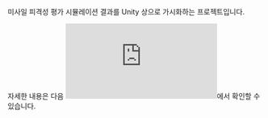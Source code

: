 
미사일 피격성 평가 시뮬레이션 결과를 Unity 상으로 가시화하는 프로젝트입니다.

자세한 내용은 다음 ![링크](https://snupel.github.io/SSA/index.html)에서 확인할 수 있습니다.
